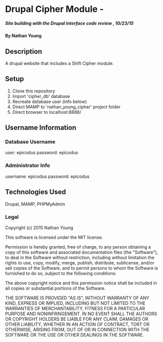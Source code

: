 # Drupal Cipher Module -

##### _Site building with the Drupal interface code review , 10/23/15_

#### By Nathan Young

## Description

A drupal website that includes a Shift Cipher module.

## Setup

1. Clone this repository
2. Import 'cipher_db' database
3. Recreate database user (info below)
4. Direct MAMP to 'nathan_young_cipher' project folder
5. Direct browser to localhost:8888/

## Username Information

### Database Username
user: epicodus
password: epicodus

### Administrator Info

username: epicodus
password: epicodus


## Technologies Used

Drupal, MAMP, PHPMyAdmin

### Legal

Copyright (c) 2015 Nathan Young

This software is licensed under the MIT license.

Permission is hereby granted, free of charge, to any person obtaining a copy
of this software and associated documentation files (the "Software"), to deal
in the Software without restriction, including without limitation the rights
to use, copy, modify, merge, publish, distribute, sublicense, and/or sell
copies of the Software, and to permit persons to whom the Software is
furnished to do so, subject to the following conditions:

The above copyright notice and this permission notice shall be included in
all copies or substantial portions of the Software.

THE SOFTWARE IS PROVIDED "AS IS", WITHOUT WARRANTY OF ANY KIND, EXPRESS OR
IMPLIED, INCLUDING BUT NOT LIMITED TO THE WARRANTIES OF MERCHANTABILITY,
FITNESS FOR A PARTICULAR PURPOSE AND NONINFRINGEMENT. IN NO EVENT SHALL THE
AUTHORS OR COPYRIGHT HOLDERS BE LIABLE FOR ANY CLAIM, DAMAGES OR OTHER
LIABILITY, WHETHER IN AN ACTION OF CONTRACT, TORT OR OTHERWISE, ARISING FROM,
OUT OF OR IN CONNECTION WITH THE SOFTWARE OR THE USE OR OTHER DEALINGS IN
THE SOFTWARE.
